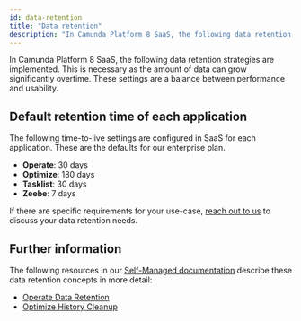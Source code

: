 ```yaml
---
id: data-retention
title: "Data retention"
description: "In Camunda Platform 8 SaaS, the following data retention strategies are implemented. This is necessary as the amount of data can grow significantly over time."
---
```


In Camunda Platform 8 SaaS, the following data retention strategies are implemented. This is necessary as the amount of data can grow significantly overtime. These settings are a balance between performance and usability.

## Default retention time of each application

The following time-to-live settings are configured in SaaS for each application. These are the defaults for our enterprise plan.

- **Operate**: 30 days
- **Optimize**: 180 days
- **Tasklist**: 30 days
- **Zeebe**: 7 days

If there are specific requirements for your use-case, [reach out to us](/contact/) to discuss your data retention needs.

## Further information

The following resources in our [Self-Managed documentation](../../self-managed/about-self-managed.md) describe these data retention concepts in more detail:

- [Operate Data Retention](/self-managed/operate-deployment/data-retention.md)
- [Optimize History Cleanup]($optimize$/self-managed/optimize-deployment/advanced-features/engine-data-deletion)
